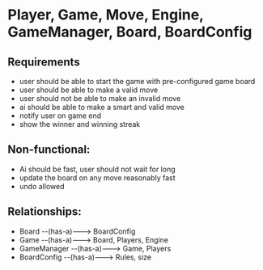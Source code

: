 # Player, Game, Move, Engine, GameManager, Board, BoardConfig

## Requirements
- user should be able to start the game with pre-configured game board
- user should be able to make a valid move
- user should not be able to make an invalid move
- ai should be able to make a smart and valid move
- notify user on game end
- show the winner and winning streak

## Non-functional:
- Ai should be fast, user should not wait for long
- update the board on any move reasonably fast
- undo allowed


## Relationships:
- Board       --(has-a)---> BoardConfig
- Game        --(has-a)---> Board, Players, Engine 
- GameManager --(has-a)---> Game,  Players
- BoardConfig --(has-a)---> Rules, size

